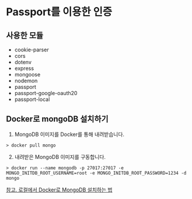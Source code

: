 # Passport를 이용한 인증

## 사용한 모듈
- cookie-parser
- cors
- dotenv
- express
- mongoose
- nodemon
- passport
- passport-google-oauth20
- passport-local

## Docker로 mongoDB 설치하기
1. MongoDB 이미지를 Docker를 통해 내려받습니다.  
```
> docker pull mongo
```
2. 내려받은 MongoDB 이미지를 구동합니다.
```
> docker run --name mongodb -p 27017:27017 -e MONGO_INITDB_ROOT_USERNAME=root -e MONGO_INITDB_ROOT_PASSWORD=1234 -d mongo
```
[참고. 로컬에서 Docker로 MongoDB 설치하는 법](https://khjeong0423.tistory.com/6)


